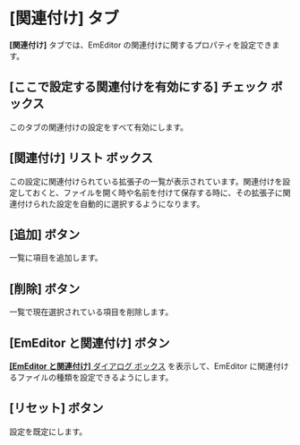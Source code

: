 # \[関連付け\] タブ

**\[関連付け\]** タブでは、EmEditor の関連付けに関するプロパティを設定できます。

## \[ここで設定する関連付けを有効にする\] チェック ボックス

このタブの関連付けの設定をすべて有効にします。

## \[関連付け\] リスト ボックス

この設定に関連付けられている拡張子の一覧が表示されています。関連付けを設定しておくと、ファイルを開く時や名前を付けて保存する時に、その拡張子に関連付けられた設定を自動的に選択するようになります。

## \[追加\] ボタン

一覧に項目を追加します。

## \[削除\] ボタン

一覧で現在選択されている項目を削除します。

## \[EmEditor と関連付け\] ボタン

[**\[EmEditor と関連付け\]** ダイアログ ボックス](../../file_associate/index) を表示して、EmEditor
に関連付けるファイルの種類を設定できるようにします。

## \[リセット\] ボタン

設定を既定にします。


